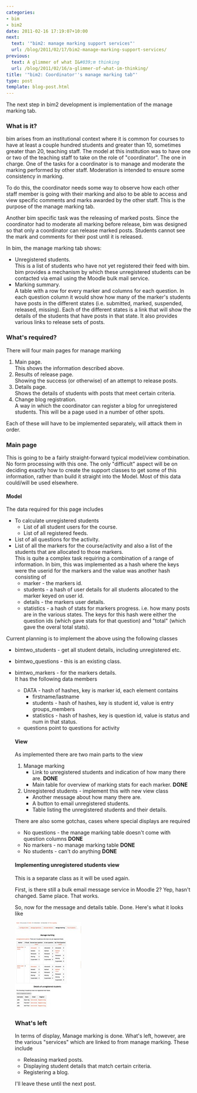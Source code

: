 ```yaml
---
categories:
- bim
- bim2
date: 2011-02-16 17:19:07+10:00
next:
  text: '"bim2: manage marking support services"'
  url: /blog/2011/02/17/bim2-manage-marking-support-services/
previous:
  text: A glimmer of what I&#039;m thinking
  url: /blog/2011/02/16/a-glimmer-of-what-im-thinking/
title: '"bim2: Coordinator''s manage marking tab"'
type: post
template: blog-post.html
---
```

The next step in bim2 development is implementation of the manage marking tab.

### What is it?

bim arises from an institutional context where it is common for courses to have at least a couple hundred students and greater than 10, sometimes greater than 20, teaching staff. The model at this institution was to have one or two of the teaching staff to take on the role of "coordinator". The one in charge. One of the tasks for a coordinator is to manage and moderate the marking performed by other staff. Moderation is intended to ensure some consistency in marking.

To do this, the coordinator needs some way to observe how each other staff member is going with their marking and also to be able to access and view specific comments and marks awarded by the other staff. This is the purpose of the manage marking tab.

Another bim specific task was the releasing of marked posts. Since the coordinator had to moderate all marking before release, bim was designed so that only a coordinator can release marked posts. Students cannot see the mark and comments for their post until it is released.

In bim, the manage marking tab shows:

- Unregistered students.  
    This is a list of students who have not yet registered their feed with bim. bim provides a mechanism by which these unregistered students can be contacted via email using the Moodle bulk mail service.
- Marking summary.  
    A table with a row for every marker and columns for each question. In each question column it would show how many of the marker's students have posts in the different states (i.e. submitted, marked, suspended, released, missing). Each of the different states is a link that will show the details of the students that have posts in that state. It also provides various links to release sets of posts.

### What's required?

There will four main pages for manage marking

1. Main page.  
    This shows the information described above.
2. Results of release page.  
    Showing the success (or otherwise) of an attempt to release posts.
3. Details page.  
    Shows the details of students with posts that meet certain criteria.
4. Change blog registration.  
    A way in which the coordinator can register a blog for unregistered students. This will be a page used in a number of other spots.

Each of these will have to be implemented separately, will attack them in order.

### Main page

This is going to be a fairly straight-forward typical model/view combination. No form processing with this one. The only "difficult" aspect will be on deciding exactly how to create the support classes to get some of this information, rather than build it straight into the Model. Most of this data could/will be used elsewhere.

#### Model

The data required for this page includes

- To calculate unregistered students
    - List of all student users for the course.
    - List of all registered feeds.
- List of all questions for the activity.
- List of all the markers for the course/activity and also a list of the students that are allocated to those markers.  
    This is quite a complex task requiring a combination of a range of information. In bim, this was implemented as a hash where the keys were the userid for the markers and the value was another hash consisting of
    - marker - the markers id.
    - students - a hash of user details for all students allocated to the marker keyed on user id.
    - details - the markers user details.
    - statistics - a hash of stats for markers progress. i.e. how many posts are in the various states. The keys for this hash were either the question ids (which gave stats for that question) and "total" (which gave the overal total stats).

Current planning is to implement the above using the following classes

- bimtwo\_students - get all student details, including unregistered etc.
- bimtwo\_questions - this is an existing class.
- bimtwo\_markers - for the markers details.  
    It has the following data members
    
    - DATA - hash of hashes, key is marker id, each element contains
        - firstname/lastname
        - students - hash of hashes, key is student id, value is entry groups\_members
        - statistics - hash of hashes, key is question id, value is status and num in that status.
    - questions point to questions for activity
    
    #### View
    
    As implemented there are two main parts to the view
    
    1. Manage marking
        - Link to unregistered students and indication of how many there are. **DONE**
        - Main table for overview of marking stats for each marker. **DONE**
    2. Unregistered students - implement this with new view class
        - Another message about how many there are.
        - A button to email unregistered students.
        - Table listing the unregistered students and their details.
    
    There are also some gotchas, cases where special displays are required
    
    - No questions - the manage marking table doesn't come with question columns **DONE**
    - No markers - no manage marking table **DONE**
    - No students - can't do anything **DONE**
    
    #### Implementing unregistered students view
    
    This is a separate class as it will be used again.
    
    First, is there still a bulk email message service in Moodle 2? Yep, hasn't changed. Same place. That works.
    
    So, now for the message and details table. Done. Here's what it looks like
    
    [![Manage marking](images/5450422292_8e24abb6f0_m.jpg)](http://www.flickr.com/photos/david_jones/5450422292/ "Manage marking by David T Jones, on Flickr")
    
    ### What's left
    
    In terms of display, Manage marking is done. What's left, however, are the various "services" which are linked to from manage marking. These include
    
    - Releasing marked posts.
    - Displaying student details that match certain criteria.
    - Registering a blog.
    
    I'll leave these until the next post.